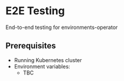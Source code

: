 # E2E Testing

End-to-end testing for environments-operator

## Prerequisites

* Running Kubernetes cluster
* Environment variables:
   - TBC
